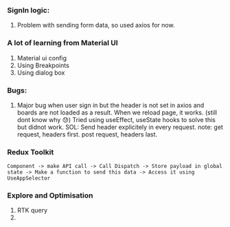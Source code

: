 ### SignIn logic:
1) Problem with sending form data, so used axios for now.

### A lot of learning from Material UI
1) Material ui config
2) Using Breakpoints
3) Using dialog box



### Bugs: 
1) Major bug when user sign in but the header is not set in axios and boards are not loaded as a result. When we reload page, it works. (still dont know why 😓)
    Tried using useEffect, useState hooks to solve this but didnot work.
        SOL: Send header explicitely in every request. 
         note: get request, headers first.
               post request, headers last.


### Redux Toolkit

    Component -> make API call -> Call Dispatch -> Store payload in global state -> Make a function to send this data -> Access it using UseAppSelector

### Explore and Optimisation
1) RTK query
2) 